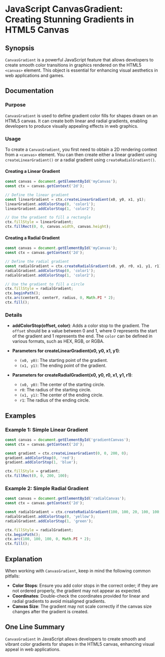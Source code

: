 <!--
Meta Description: # JavaScript CanvasGradient: Creating Stunning Gradients in HTML5 Canvas ## Synopsis `CanvasGradient` is a powerful JavaScript feature that allows dev...
Meta Keywords: gradient, ctx, canvas, const, addcolorstop
-->

# JavaScript CanvasGradient: Creating Stunning Gradients in HTML5 Canvas

## Synopsis
`CanvasGradient` is a powerful JavaScript feature that allows developers to create smooth color transitions in graphics rendered on the HTML5 `<canvas>` element. This object is essential for enhancing visual aesthetics in web applications and games.

## Documentation
### Purpose
`CanvasGradient` is used to define gradient color fills for shapes drawn on an HTML5 canvas. It can create both linear and radial gradients, enabling developers to produce visually appealing effects in web graphics.

### Usage
To create a `CanvasGradient`, you first need to obtain a 2D rendering context from a `<canvas>` element. You can then create either a linear gradient using `createLinearGradient()` or a radial gradient using `createRadialGradient()`.

#### Creating a Linear Gradient
```javascript
const canvas = document.getElementById('myCanvas');
const ctx = canvas.getContext('2d');

// Define the linear gradient
const linearGradient = ctx.createLinearGradient(x0, y0, x1, y1);
linearGradient.addColorStop(0, 'color1');
linearGradient.addColorStop(1, 'color2');

// Use the gradient to fill a rectangle
ctx.fillStyle = linearGradient;
ctx.fillRect(0, 0, canvas.width, canvas.height);
```

#### Creating a Radial Gradient
```javascript
const canvas = document.getElementById('myCanvas');
const ctx = canvas.getContext('2d');

// Define the radial gradient
const radialGradient = ctx.createRadialGradient(x0, y0, r0, x1, y1, r1);
radialGradient.addColorStop(0, 'color1');
radialGradient.addColorStop(1, 'color2');

// Use the gradient to fill a circle
ctx.fillStyle = radialGradient;
ctx.beginPath();
ctx.arc(centerX, centerY, radius, 0, Math.PI * 2);
ctx.fill();
```

### Details
- **addColorStop(offset, color)**: Adds a color stop to the gradient. The `offset` should be a value between 0 and 1, where 0 represents the start of the gradient and 1 represents the end. The `color` can be defined in various formats, such as HEX, RGB, or RGBA.
- **Parameters for createLinearGradient(x0, y0, x1, y1)**:
  - `(x0, y0)`: The starting point of the gradient.
  - `(x1, y1)`: The ending point of the gradient.
  
- **Parameters for createRadialGradient(x0, y0, r0, x1, y1, r1)**:
  - `(x0, y0)`: The center of the starting circle.
  - `r0`: The radius of the starting circle.
  - `(x1, y1)`: The center of the ending circle.
  - `r1`: The radius of the ending circle.

## Examples
### Example 1: Simple Linear Gradient
```javascript
const canvas = document.getElementById('gradientCanvas');
const ctx = canvas.getContext('2d');

const gradient = ctx.createLinearGradient(0, 0, 200, 0);
gradient.addColorStop(0, 'red');
gradient.addColorStop(1, 'blue');

ctx.fillStyle = gradient;
ctx.fillRect(0, 0, 200, 100);
```

### Example 2: Simple Radial Gradient
```javascript
const canvas = document.getElementById('radialCanvas');
const ctx = canvas.getContext('2d');

const radialGradient = ctx.createRadialGradient(100, 100, 20, 100, 100, 100);
radialGradient.addColorStop(0, 'yellow');
radialGradient.addColorStop(1, 'green');

ctx.fillStyle = radialGradient;
ctx.beginPath();
ctx.arc(100, 100, 100, 0, Math.PI * 2);
ctx.fill();
```

## Explanation
When working with `CanvasGradient`, keep in mind the following common pitfalls:
- **Color Stops**: Ensure you add color stops in the correct order; if they are not ordered properly, the gradient may not appear as expected.
- **Coordinates**: Double-check the coordinates provided for linear and radial gradients to avoid misaligned gradients.
- **Canvas Size**: The gradient may not scale correctly if the canvas size changes after the gradient is created.

## One Line Summary
`CanvasGradient` in JavaScript allows developers to create smooth and vibrant color gradients for shapes in the HTML5 canvas, enhancing visual appeal in web applications.